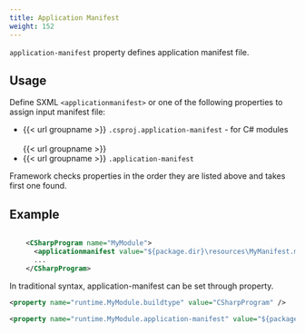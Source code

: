 ```yaml
---
title: Application Manifest
weight: 152
---
```


 `application-manifest` property defines application manifest file.

## Usage ##

Define SXML `<applicationmanifest>` or one of the following properties to assign input manifest file:

 - {{< url groupname >}} `.csproj.application-manifest` - for C# modules<br><br>{{< url groupname >}}
 - {{< url groupname >}} `.application-manifest`

Framework checks properties in the order they are listed above and takes first one found.

## Example ##


```xml

    <CSharpProgram name="MyModule">
      <applicationmanifest value="${package.dir}\resources\MyManifest.manifest" />
      ...
    </CSharpProgram>

```
In traditional syntax, application-manifest can be set through property.


```xml
<property name="runtime.MyModule.buildtype" value="CSharpProgram" />

<property name="runtime.MyModule.application-manifest" value="${package.dir}\resources\MyManifest.manifest"/>
```
